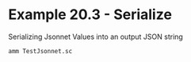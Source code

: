 # Example 20.3 - Serialize
Serializing Jsonnet Values into an output JSON string

```bash
amm TestJsonnet.sc
```
